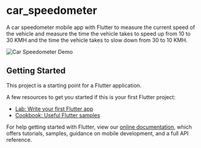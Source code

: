 # car_speedometer

A car speedometer mobile app with Flutter to measure the current speed of the vehicle and measure the time the vehicle takes to speed up from 10 to 30 KMH and the time the vehicle takes to slow down from 30 to 10 KMH.

![Car Speedometer Demo](https://i.imgur.com/HW3rlfS.gifv)


## Getting Started

This project is a starting point for a Flutter application.

A few resources to get you started if this is your first Flutter project:

- [Lab: Write your first Flutter app](https://flutter.dev/docs/get-started/codelab)
- [Cookbook: Useful Flutter samples](https://flutter.dev/docs/cookbook)

For help getting started with Flutter, view our
[online documentation](https://flutter.dev/docs), which offers tutorials,
samples, guidance on mobile development, and a full API reference.
